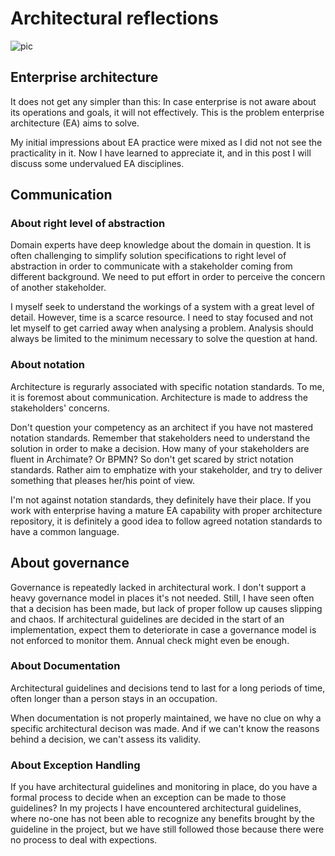 # Architectural reflections

![pic](https://source.unsplash.com/gySMaocSdqs/800x500)

## Enterprise architecture

It does not get any simpler than this: In case enterprise is not aware about its operations and goals, it will not effectively. This is the problem enterprise architecture (EA) aims to solve. 

My initial impressions about EA practice were mixed as I did not not see the practicality in it. Now I have learned to appreciate it, and in this post I will discuss some undervalued EA disciplines.

## Communication

### About right level of abstraction

Domain experts have deep knowledge about the domain in question. It is often challenging to simplify solution specifications to right level of abstraction in order to communicate with a stakeholder coming from different background. We need to put effort in order to perceive the concern of another stakeholder.

I myself seek to understand the workings of a system with a great level of detail. However, time is a scarce resource. I need to stay focused and not let myself to get carried away when analysing a problem. Analysis should always be limited to the minimum necessary to solve the question at hand.

### About notation

Architecture is regurarly associated with specific notation standards. To me, it is foremost about communication. Architecture is made to address the stakeholders' concerns. 

Don't question your competency as an architect if you have not mastered notation standards. Remember that stakeholders need to understand the solution in order to make a decision. How many of your stakeholders are fluent in Archimate? Or BPMN? So don't get scared by strict notation standards. Rather aim to emphatize with your stakeholder, and try to deliver something that pleases her/his point of view.

I'm not against notation standards, they definitely have their place. If you work with enterprise having a mature EA capability with proper architecture repository, it is definitely a good idea to follow agreed notation standards to have a common language.
 
## About governance

Governance is repeatedly lacked in architectural work. I don't support a heavy governance model in places it's not needed. Still, I have seen often that a decision has been made, but lack of proper follow up causes slipping and chaos. If architectural guidelines are decided in the start of an implementation, expect them to deteriorate in case a governance model is not enforced to monitor them. Annual check might even be enough.

### About Documentation

Architectural guidelines and decisions tend to last for a long periods of time, often longer than a person stays in an occupation. 

When documentation is not properly maintained, we have no clue on why a specific architectural decison was made. And if we can't know the reasons behind a decision, we can't assess its validity.

### About Exception Handling

If you have architectural guidelines and monitoring in place, do you have a formal process to decide when an exception can be made to those guidelines? In my projects I have encountered architectural guidelines, where no-one has not been able to recognize any benefits brought by the guideline in the project, but we have still followed those because there were no process to deal with expections.